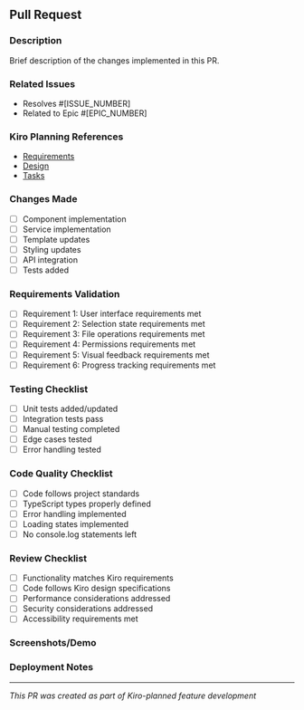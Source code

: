 ## Pull Request

### Description
Brief description of the changes implemented in this PR.

### Related Issues
- Resolves #[ISSUE_NUMBER]
- Related to Epic #[EPIC_NUMBER]

### Kiro Planning References
- [Requirements](/.kiro/specs/blob-url-files/requirements.md)
- [Design](/.kiro/specs/blob-url-files/design.md)
- [Tasks](/.kiro/specs/blob-url-files/tasks.md)

### Changes Made
- [ ] Component implementation
- [ ] Service implementation
- [ ] Template updates
- [ ] Styling updates
- [ ] API integration
- [ ] Tests added

### Requirements Validation
<!-- Check off requirements from Kiro requirements.md that this PR addresses -->
- [ ] Requirement 1: User interface requirements met
- [ ] Requirement 2: Selection state requirements met
- [ ] Requirement 3: File operations requirements met
- [ ] Requirement 4: Permissions requirements met
- [ ] Requirement 5: Visual feedback requirements met
- [ ] Requirement 6: Progress tracking requirements met

### Testing Checklist
- [ ] Unit tests added/updated
- [ ] Integration tests pass
- [ ] Manual testing completed
- [ ] Edge cases tested
- [ ] Error handling tested

### Code Quality Checklist
- [ ] Code follows project standards
- [ ] TypeScript types properly defined
- [ ] Error handling implemented
- [ ] Loading states implemented
- [ ] No console.log statements left

### Review Checklist
- [ ] Functionality matches Kiro requirements
- [ ] Code follows Kiro design specifications
- [ ] Performance considerations addressed
- [ ] Security considerations addressed
- [ ] Accessibility requirements met

### Screenshots/Demo
<!-- Add screenshots or GIF demos of the functionality -->

### Deployment Notes
<!-- Any special deployment considerations -->

---
*This PR was created as part of Kiro-planned feature development*
